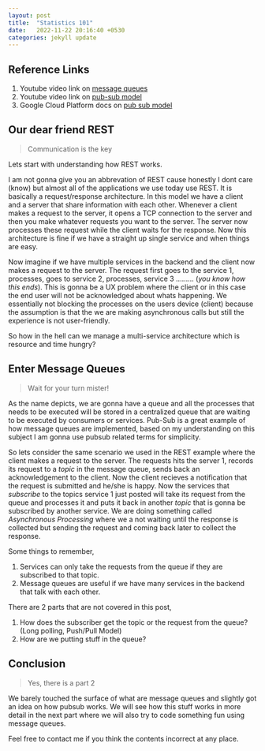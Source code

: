 ```yaml
---
layout: post
title:  "Statistics 101"
date:   2022-11-22 20:16:40 +0530
categories: jekyll update
---
```


## Reference Links
1. Youtube video link on [message queues][hussain-link-2]
2. Youtube video link on [pub-sub model][hussain-link-1]
3. Google Cloud Platform docs on [pub sub model][gcs-pub-sub]

## Our dear friend REST
> Communication is the key

Lets start with understanding how REST works. 

I am not gonna give you an abbrevation of REST cause honestly I dont care (know) but almost all of the applications we use today use REST. It is basically a request/response architecture. In this model we have a client and a server that share information with each other. Whenever a client makes a request to the server, it opens a TCP connection to the server and then you make whatever requests you want to the server. The server now processes these request while the client waits for the response. Now this architecture is fine if we have a straight up single service and when things are easy. 

Now imagine if we have multiple services in the backend and the client now makes a request to the server. The request first goes to the service 1, processes, goes to service 2, processes, service 3 ......... (*you know how this ends*). This is gonna be a UX problem where the client or in this case the end user will not be acknowledged about whats happening. We essentially not blocking the processes on the users device (client) because the assumption is that the we are making asynchronous calls but still the experience is not user-friendly. 

So how in the hell can we manage a multi-service architecture which is resource and time hungry?

## Enter Message Queues
> Wait for your turn mister!

As the name depicts, we are gonna have a queue and all the processes that needs to be executed will be stored in a centralized queue that are waiting to be executed by consumers or services. Pub-Sub is a great example of how message queues are implemented, based on my understanding on this subject I am gonna use pubsub related terms for simplicity. 

So lets consider the same scenario we used in the REST example where the client makes a request to the server. The requests hits the server 1, records its request to a *topic* in the message queue, sends back an acknowledgement to the client. Now the client recieves a notification that the request is submitted and he/she is happy. Now the services that *subscribe* to the topics service 1 just posted will take its request from the queue and processes it and puts it back in another *topic* that is gonna be subscribed by another service. We are doing something called *Asynchronous Processing* where we a not waiting until the response is collected but sending the request and coming back later to collect the response. 

Some things to remember, 
1. Services can only take the requests from the queue if they are subscribed to that topic.
2. Message queues are useful if we have many services in the backend that talk with each other.

There are 2 parts that are not covered in this post, 
1. How does the subscriber get the topic or the request from the queue? (Long polling, Push/Pull Model)
2. How are we putting stuff in the queue? 

## Conclusion
> Yes, there is a part 2

We barely touched the surface of what are message queues and slightly got an idea on how pubsub works. We will see how this stuff works in more detail in the next part where we will also try to code something fun using message queues. 

Feel free to contact me if you think the contents incorrect at any place.




[hussain-link-1]: [https://www.youtube.com/watch?v=O1PgqUqZKTA]
[hussain-link-2]: [https://www.youtube.com/watch?v=DXTHb9TqJOs]
[gcs-pub-sub]: [https://cloud.google.com/pubsub/docs/overview]